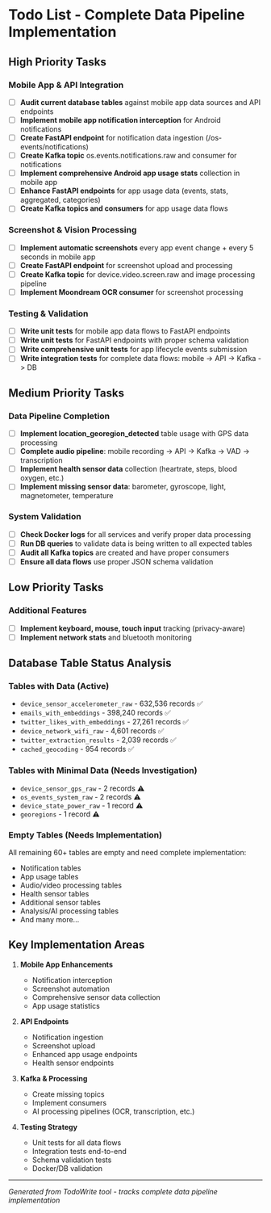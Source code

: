 # Todo List - Complete Data Pipeline Implementation

## High Priority Tasks

### Mobile App & API Integration
- [ ] **Audit current database tables** against mobile app data sources and API endpoints
- [ ] **Implement mobile app notification interception** for Android notifications
- [ ] **Create FastAPI endpoint** for notification data ingestion (/os-events/notifications)
- [ ] **Create Kafka topic** os.events.notifications.raw and consumer for notifications
- [ ] **Implement comprehensive Android app usage stats** collection in mobile app
- [ ] **Enhance FastAPI endpoints** for app usage data (events, stats, aggregated, categories)
- [ ] **Create Kafka topics and consumers** for app usage data flows

### Screenshot & Vision Processing
- [ ] **Implement automatic screenshots** every app event change + every 5 seconds in mobile app
- [ ] **Create FastAPI endpoint** for screenshot upload and processing
- [ ] **Create Kafka topic** for device.video.screen.raw and image processing pipeline
- [ ] **Implement Moondream OCR consumer** for screenshot processing

### Testing & Validation
- [ ] **Write unit tests** for mobile app data flows to FastAPI endpoints
- [ ] **Write unit tests** for FastAPI endpoints with proper schema validation
- [ ] **Write comprehensive unit tests** for app lifecycle events submission
- [ ] **Write integration tests** for complete data flows: mobile -> API -> Kafka -> DB

## Medium Priority Tasks

### Data Pipeline Completion
- [ ] **Implement location_georegion_detected** table usage with GPS data processing
- [ ] **Complete audio pipeline**: mobile recording -> API -> Kafka -> VAD -> transcription
- [ ] **Implement health sensor data** collection (heartrate, steps, blood oxygen, etc.)
- [ ] **Implement missing sensor data**: barometer, gyroscope, light, magnetometer, temperature

### System Validation
- [ ] **Check Docker logs** for all services and verify proper data processing
- [ ] **Run DB queries** to validate data is being written to all expected tables
- [ ] **Audit all Kafka topics** are created and have proper consumers
- [ ] **Ensure all data flows** use proper JSON schema validation

## Low Priority Tasks

### Additional Features
- [ ] **Implement keyboard, mouse, touch input** tracking (privacy-aware)
- [ ] **Implement network stats** and bluetooth monitoring

## Database Table Status Analysis

### Tables with Data (Active)
- `device_sensor_accelerometer_raw` - 632,536 records ✅
- `emails_with_embeddings` - 398,240 records ✅
- `twitter_likes_with_embeddings` - 27,261 records ✅
- `device_network_wifi_raw` - 4,601 records ✅
- `twitter_extraction_results` - 2,039 records ✅
- `cached_geocoding` - 954 records ✅

### Tables with Minimal Data (Needs Investigation)
- `device_sensor_gps_raw` - 2 records ⚠️
- `os_events_system_raw` - 2 records ⚠️
- `device_state_power_raw` - 1 record ⚠️
- `georegions` - 1 record ⚠️

### Empty Tables (Needs Implementation)
All remaining 60+ tables are empty and need complete implementation:
- Notification tables
- App usage tables
- Audio/video processing tables
- Health sensor tables
- Additional sensor tables
- Analysis/AI processing tables
- And many more...

## Key Implementation Areas

1. **Mobile App Enhancements**
   - Notification interception
   - Screenshot automation
   - Comprehensive sensor data collection
   - App usage statistics

2. **API Endpoints**
   - Notification ingestion
   - Screenshot upload
   - Enhanced app usage endpoints
   - Health sensor endpoints

3. **Kafka & Processing**
   - Create missing topics
   - Implement consumers
   - AI processing pipelines (OCR, transcription, etc.)

4. **Testing Strategy**
   - Unit tests for all data flows
   - Integration tests end-to-end
   - Schema validation tests
   - Docker/DB validation

---
*Generated from TodoWrite tool - tracks complete data pipeline implementation*
